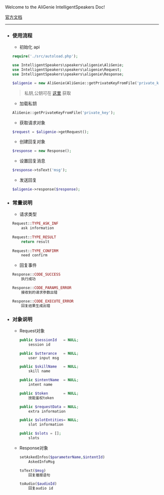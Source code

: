 Welcome to the AliGenie IntelligentSpeakers Doc!

[官方文档](http://doc-bot.tmall.com/docs/doc.htm?spm=0.0.0.0.ftGHTP&treeId=393&articleId=106952&docType=1)

---

- ### 使用流程

	- 初始化 api

	```php
	require('./src/autoload.php');

	use IntelligentSpeakers\speakers\aligenie\AliGenie;
	use IntelligentSpeakers\speakers\aligenie\Request;
	use IntelligentSpeakers\speakers\aligenie\Response;

	$aligenie = new AliGenie(AliGenie::getPrivateKeyFromFile('private_key'),TRUE);
	```
	
	> 私钥,公钥可在 [这里](http://web.chacuo.net/netrsakeypair) 获取
	
	- 加载私钥

	```php
	AliGenie::getPrivateKeyFromFile('private_key');
	```

	- 获取请求对象

	```php
	$request = $aligenie->getRequest();
	```

	- 创建回复对象

	```php
	$response = new Response();
	```

	- 设置回复消息

	```php
	$response->toText('msg');
	```

	- 发送回复

	```php
	$aligenie->response($response);
	```

- ### 常量说明

	- 请求类型

	```php
	Request::TYPE_ASK_INF
		ask information
		
	Request::TYPE_RESULT
		return result
		
	Request::TYPE_CONFIRM
		need confirm
	```
	
	- 回复事件
	
	```php
	Response::CODE_SUCCESS
		执行成功
	
	Response::CODE_PARAMS_ERROR
		接收到的请求参数出错
	
	Response::CODE_EXECUTE_ERROR
		回复结果生成出错
	```
	
- ### 对象说明
	
	- Request对象

		```php
		public $sessionId 	= NULL;
			session id
		
		public $utterance 	= NULL;
			user input msg
		
		public $skillName 	= NULL;
			skill name
		
		public $intentName 	= NULL;
			intent name
		
		public $token 		= NULL;
			技能鉴权token
		
		public $requestData = NULL;
			extra information
		
		public $slotEntities= NULL;
			slot information
		
		public $slots = [];
			slots
		```

	- Response对象

		```php
		setAskedInfos($parameterName,$intentId)
			AskedInfoMsg
		
		toText($msg)
			回复播报语句
		
		toAudio($audioId)
			回复audio id
		```
